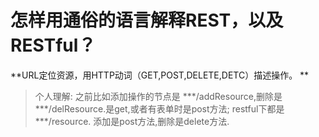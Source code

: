 # 怎样用通俗的语言解释REST，以及RESTful？

**URL定位资源，用HTTP动词（GET,POST,DELETE,DETC）描述操作。
**

> 个人理解: 之前比如添加操作的节点是 ***/addResource,删除是 ***/delResource.是get,或者有表单时是post方法; restful下都是 ***/resource. 添加是post方法,删除是delete方法.

